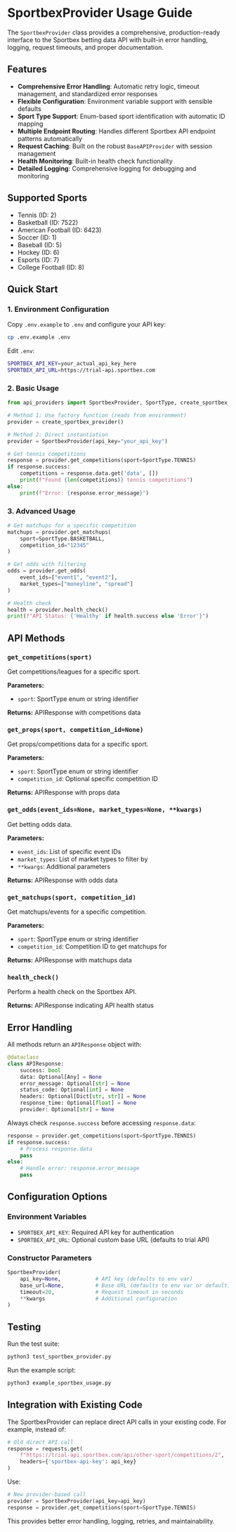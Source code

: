 # SportbexProvider Usage Guide

The `SportbexProvider` class provides a comprehensive, production-ready interface to the Sportbex betting data API with built-in error handling, logging, request timeouts, and proper documentation.

## Features

- **Comprehensive Error Handling**: Automatic retry logic, timeout management, and standardized error responses
- **Flexible Configuration**: Environment variable support with sensible defaults
- **Sport Type Support**: Enum-based sport identification with automatic ID mapping
- **Multiple Endpoint Routing**: Handles different Sportbex API endpoint patterns automatically
- **Request Caching**: Built on the robust `BaseAPIProvider` with session management
- **Health Monitoring**: Built-in health check functionality
- **Detailed Logging**: Comprehensive logging for debugging and monitoring

## Supported Sports

- Tennis (ID: 2)
- Basketball (ID: 7522)
- American Football (ID: 6423)
- Soccer (ID: 1)
- Baseball (ID: 5)
- Hockey (ID: 6)
- Esports (ID: 7)
- College Football (ID: 8)

## Quick Start

### 1. Environment Configuration

Copy `.env.example` to `.env` and configure your API key:

```bash
cp .env.example .env
```

Edit `.env`:
```bash
SPORTBEX_API_KEY=your_actual_api_key_here
SPORTBEX_API_URL=https://trial-api.sportbex.com
```

### 2. Basic Usage

```python
from api_providers import SportbexProvider, SportType, create_sportbex_provider

# Method 1: Use factory function (reads from environment)
provider = create_sportbex_provider()

# Method 2: Direct instantiation
provider = SportbexProvider(api_key="your_api_key")

# Get tennis competitions
response = provider.get_competitions(sport=SportType.TENNIS)
if response.success:
    competitions = response.data.get('data', [])
    print(f"Found {len(competitions)} tennis competitions")
else:
    print(f"Error: {response.error_message}")
```

### 3. Advanced Usage

```python
# Get matchups for a specific competition
matchups = provider.get_matchups(
    sport=SportType.BASKETBALL, 
    competition_id="12345"
)

# Get odds with filtering
odds = provider.get_odds(
    event_ids=["event1", "event2"],
    market_types=["moneyline", "spread"]
)

# Health check
health = provider.health_check()
print(f"API Status: {'Healthy' if health.success else 'Error'}")
```

## API Methods

### `get_competitions(sport)`
Get competitions/leagues for a specific sport.

**Parameters:**
- `sport`: SportType enum or string identifier

**Returns:** APIResponse with competitions data

### `get_props(sport, competition_id=None)`
Get props/competitions data for a specific sport.

**Parameters:**
- `sport`: SportType enum or string identifier
- `competition_id`: Optional specific competition ID

**Returns:** APIResponse with props data

### `get_odds(event_ids=None, market_types=None, **kwargs)`
Get betting odds data.

**Parameters:**
- `event_ids`: List of specific event IDs
- `market_types`: List of market types to filter by
- `**kwargs`: Additional parameters

**Returns:** APIResponse with odds data

### `get_matchups(sport, competition_id)`
Get matchups/events for a specific competition.

**Parameters:**
- `sport`: SportType enum or string identifier
- `competition_id`: Competition ID to get matchups for

**Returns:** APIResponse with matchups data

### `health_check()`
Perform a health check on the Sportbex API.

**Returns:** APIResponse indicating API health status

## Error Handling

All methods return an `APIResponse` object with:

```python
@dataclass
class APIResponse:
    success: bool
    data: Optional[Any] = None
    error_message: Optional[str] = None
    status_code: Optional[int] = None
    headers: Optional[Dict[str, str]] = None
    response_time: Optional[float] = None
    provider: Optional[str] = None
```

Always check `response.success` before accessing `response.data`:

```python
response = provider.get_competitions(sport=SportType.TENNIS)
if response.success:
    # Process response.data
    pass
else:
    # Handle error: response.error_message
    pass
```

## Configuration Options

### Environment Variables

- `SPORTBEX_API_KEY`: Required API key for authentication
- `SPORTBEX_API_URL`: Optional custom base URL (defaults to trial API)

### Constructor Parameters

```python
SportbexProvider(
    api_key=None,           # API key (defaults to env var)
    base_url=None,          # Base URL (defaults to env var or default)
    timeout=20,             # Request timeout in seconds
    **kwargs                # Additional configuration
)
```

## Testing

Run the test suite:

```bash
python3 test_sportbex_provider.py
```

Run the example script:

```bash
python3 example_sportbex_usage.py
```

## Integration with Existing Code

The SportbexProvider can replace direct API calls in your existing code. For example, instead of:

```python
# Old direct API call
response = requests.get(
    f"https://trial-api.sportbex.com/api/other-sport/competitions/2",
    headers={'sportbex-api-key': api_key}
)
```

Use:

```python
# New provider-based call
provider = SportbexProvider(api_key=api_key)
response = provider.get_competitions(sport=SportType.TENNIS)
```

This provides better error handling, logging, retries, and maintainability.